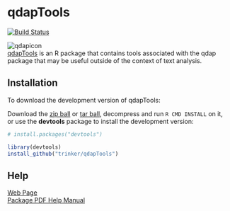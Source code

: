 # qdapTools
[![Build Status](https://travis-ci.org/trinker/qdapTools.png?branch=master)](https://travis-ci.org/trinker/qdapTools)

![qdapicon](https://dl.dropbox.com/u/61803503/qdapicon.png)   
[qdapTools](http://trinker.github.com/qdapTools_dev) is an R package that contains tools associated with the qdap package that may be useful outside of the context of text analysis.

## Installation

To download the development version of qdapTools:

Download the [zip ball](https://github.com/trinker/qdapTools/zipball/master) or [tar ball](https://github.com/trinker/qdapTools/tarball/master), decompress and run `R CMD INSTALL` on it, or use the **devtools** package to install the development version:

```r
# install.packages("devtools")

library(devtools)
install_github("trinker/qdapTools")
```



## Help
[Web Page](http://trinker.github.com/qdapTools/)    
[Package PDF Help Manual](https://dl.dropboxusercontent.com/u/61803503/qdapTools.pdf)   
